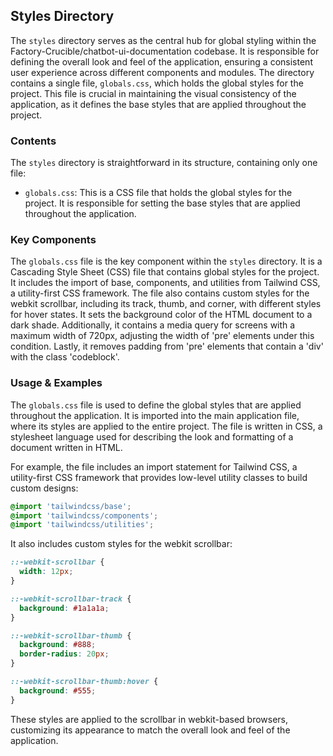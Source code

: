 
## Styles Directory

The `styles` directory serves as the central hub for global styling within the Factory-Crucible/chatbot-ui-documentation codebase. It is responsible for defining the overall look and feel of the application, ensuring a consistent user experience across different components and modules. The directory contains a single file, `globals.css`, which holds the global styles for the project. This file is crucial in maintaining the visual consistency of the application, as it defines the base styles that are applied throughout the project.

### Contents

The `styles` directory is straightforward in its structure, containing only one file:

- `globals.css`: This is a CSS file that holds the global styles for the project. It is responsible for setting the base styles that are applied throughout the application.

### Key Components

The `globals.css` file is the key component within the `styles` directory. It is a Cascading Style Sheet (CSS) file that contains global styles for the project. It includes the import of base, components, and utilities from Tailwind CSS, a utility-first CSS framework. The file also contains custom styles for the webkit scrollbar, including its track, thumb, and corner, with different styles for hover states. It sets the background color of the HTML document to a dark shade. Additionally, it contains a media query for screens with a maximum width of 720px, adjusting the width of 'pre' elements under this condition. Lastly, it removes padding from 'pre' elements that contain a 'div' with the class 'codeblock'.

### Usage & Examples

The `globals.css` file is used to define the global styles that are applied throughout the application. It is imported into the main application file, where its styles are applied to the entire project. The file is written in CSS, a stylesheet language used for describing the look and formatting of a document written in HTML.

For example, the file includes an import statement for Tailwind CSS, a utility-first CSS framework that provides low-level utility classes to build custom designs:

```css
@import 'tailwindcss/base';
@import 'tailwindcss/components';
@import 'tailwindcss/utilities';
```

It also includes custom styles for the webkit scrollbar:

```css
::-webkit-scrollbar {
  width: 12px;
}

::-webkit-scrollbar-track {
  background: #1a1a1a;
}

::-webkit-scrollbar-thumb {
  background: #888;
  border-radius: 20px;
}

::-webkit-scrollbar-thumb:hover {
  background: #555;
}
```

These styles are applied to the scrollbar in webkit-based browsers, customizing its appearance to match the overall look and feel of the application.
